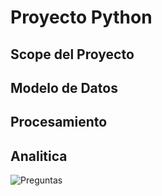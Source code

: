 # Proyecto Python
## Scope del Proyecto


## Modelo de Datos


## Procesamiento



## Analitica





![Preguntas](https://user-images.githubusercontent.com/89221655/162644423-97b969b8-129f-4b60-b585-61dd779580d5.png)
